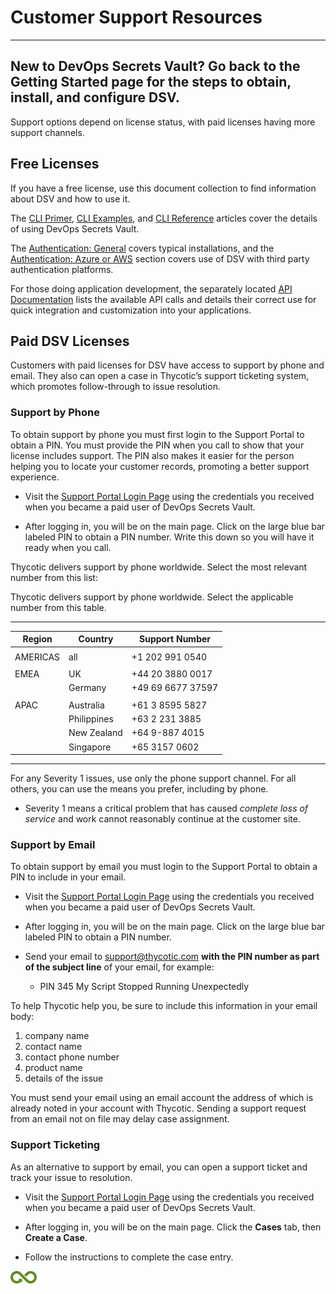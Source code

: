 ﻿[title]: # (Customer Support Resources)
[tags]: # (DevOps Secrets Vault,DSV,)
[priority]: # (2100)

# Customer Support Resources
  
---
New to DevOps Secrets Vault? Go back to the Getting Started page for the steps to obtain, install, and configure DSV.
---
  
Support options depend on license status, with paid licenses having more support channels.

## Free Licenses

If you have a free license, use this document collection to find information about DSV and how to use it.

The [CLI Primer](./06-cli-primer/index.md), [CLI Examples](./07-cli-examples/index.md), and [CLI Reference](./08-cli-ref/index.md) articles cover the details of using DevOps Secrets Vault.

The [Authentication: General](./04-authent-gen/index.md) covers typical installations, and the [Authentication: Azure or AWS](./05-authent-azure-aws/index.md) section covers use of DSV with third party authentication platforms.

For those doing application development, the separately located [API Documentation](https://dsv.thycotic.com/api) lists the available API calls and details their correct use for quick integration and customization into your applications.

## Paid DSV Licenses

Customers with paid licenses for DSV have access to support by phone and email. They also can open a case in Thycotic’s support ticketing system, which promotes follow-through to issue resolution.

### Support by Phone

To obtain support by phone you must first login to the Support Portal to obtain a PIN. You must provide the PIN when you call to show that your license includes support. The PIN also makes it easier for the person helping you to locate your customer records, promoting a better support experience.

* Visit the [Support Portal Login Page](https://thycotic.force.com/support/s/login/) using the credentials you received when you became a paid user of DevOps Secrets Vault.

* After logging in, you will be on the main page. Click on the large blue bar labeled PIN to obtain a PIN number. Write this down so you will have it ready when you call.

Thycotic delivers support by phone worldwide. Select the most relevant number from this list:

Thycotic delivers support by phone worldwide. Select the applicable number from this table.

  
---
  

| **Region** | **Country** | **Support Number** |
|------------|-------------|--------------------|
|            |             |                    |
| AMERICAS   | all         | \+1 202 991 0540   |
|            |             |                    |
| EMEA       | UK          | \+44 20 3880 0017  |
|            | Germany     | \+49 69 6677 37597 |
|            |             |                    |
| APAC       | Australia   | \+61 3 8595 5827   |
|            | Philippines | \+63 2 231 3885    |
|            | New Zealand | \+64 9-887 4015    |
|            | Singapore   | \+65 3157 0602     |

  
---
  

For any Severity 1 issues, use only the phone support channel. For all others, you can use the means you prefer, including by phone.

* Severity 1 means a critical problem that has caused *complete loss of service* and work cannot reasonably continue at the customer site.

### Support by Email

To obtain support by email you must login to the Support Portal to obtain a PIN to include in your email.

* Visit the [Support Portal Login Page](https://thycotic.force.com/support/s/login/) using the credentials you received when you became a paid user of DevOps Secrets Vault.

* After logging in, you will be on the main page. Click on the large blue bar labeled PIN to obtain a PIN number.

* Send your email to support@thycotic.com **with the PIN number as part of the subject line** of your email, for example:

  * PIN 345 My Script Stopped Running Unexpectedly

To help Thycotic help you, be sure to include this information in your email body:

1. company name
2. contact name
3. contact phone number
4. product name
5. details of the issue

You must send your email using an email account the address of which is already noted in your account with Thycotic.
Sending a support request from an email not on file may delay case assignment.

### Support Ticketing

As an alternative to support by email, you can open a support ticket and track your issue to resolution.

* Visit the [Support Portal Login Page](https://thycotic.force.com/support/s/login/) using the credentials you received when you became a paid user of DevOps Secrets Vault.

* After logging in, you will be on the main page. Click the **Cases** tab, then **Create a Case**.
* Follow the instructions to complete the case entry.

![Article End](../dsv-bug.png)

  
